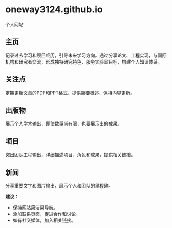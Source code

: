 # oneway3124.github.io
个人网站

## 主页
记录过去学习和项目经历，引导未来学习方向。通过分享论文、工程实现，与国际机构和研究者交流，形成独特研究特色，服务实验室目标，构建个人知识体系。

## 关注点
定期更新文章的PDF和PPT格式，提供简要概述，保持内容更新。

## 出版物
展示个人学术输出，即使数量尚有限，也要展示出的成果。

## 项目
突出团队工程输出，详细描述项目、角色和成果，提供相关链接。

## 新闻
分享重要文字和图片输出，展示个人和团队的里程碑。

**建议：**
- 保持网站简洁易导航。
- 添加联系页面，促进合作和讨论。
- 如有社交媒体，加入相关链接。
